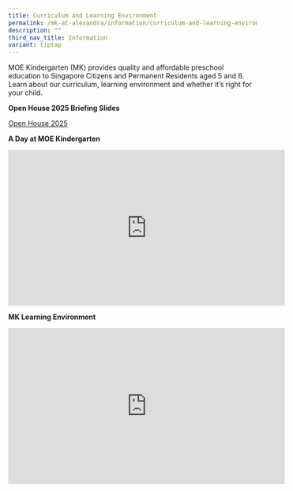 ```yaml
---
title: Curriculum and Learning Environment
permalink: /mk-at-alexandra/information/curriculum-and-learning-environment/
description: ""
third_nav_title: Information
variant: tiptap
---
```

<p></p>
<p>MOE Kindergarten (MK) provides quality and affordable preschool education
to Singapore Citizens and Permanent Residents aged 5 and 6. Learn about
our curriculum, learning environment and whether it’s right for your child.</p>
<p><strong>Open House 2025 Briefing Slides</strong>
</p>
<p><a href="/files/Open_House_2025.pdf" rel="noopener nofollow" target="_blank">Open House 2025</a>
</p>
<p><strong>A Day at MOE Kindergarten</strong>
</p>
<div class="iframe-wrapper">
<iframe height="315" width="560" allowfullscreen="true" frameborder="0" src="https://www.youtube.com/embed/QXvV21a-TqE?si=ZxQ7JVh7r9b70bam"></iframe>
</div>
<p><strong>MK Learning Environment</strong>
</p>
<div class="iframe-wrapper">
<iframe height="315" width="560" allowfullscreen="true" frameborder="0" src="https://www.youtube.com/embed/1HMvezhdGvA?si=J5CpHPLIgDNAQBlK"></iframe>
</div>
<p></p>